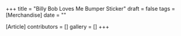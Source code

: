 +++
title = "Billy Bob Loves Me Bumper Sticker"
draft = false
tags = [Merchandise]
date = ""

[Article]
contributors = []
gallery = []
+++